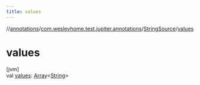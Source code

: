 ```yaml
---
title: values
---
```

//[annotations](../../../index.html)/[com.wesleyhome.test.jupiter.annotations](../index.html)/[StringSource](index.html)/[values](values.html)



# values



[jvm]\
val [values](values.html): [Array](https://kotlinlang.org/api/latest/jvm/stdlib/kotlin/-array/index.html)&lt;[String](https://kotlinlang.org/api/latest/jvm/stdlib/kotlin/-string/index.html)&gt;




